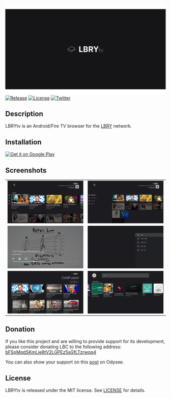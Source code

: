 ![Banner](/fastlane/metadata/android/en-US/images/tvBanner.png)
[![Release](https://img.shields.io/github/v/release/linimin/lbry-androidtv?include_prereleases)](https://github.com/linimin/lbry-androidtv/releases/tag/v1.0.0-beta.4)
[![License](https://img.shields.io/github/license/linimin/lbry-androidtv)](https://github.com/linimin/lbry-androidtv/blob/main/LICENSE)
[![Twitter](https://img.shields.io/twitter/follow/liniminil?style=social)](https://twitter.com/liniminil)

## Description

LBRYtv is an Android/Fire TV browser for the [LBRY](https://lbry.com) network.

## Installation

<a href='https://play.google.com/store/apps/details?id=app.newproj.lbrytv&pcampaignid=pcampaignidMKT-Other-global-all-co-prtnr-py-PartBadge-Mar2515-1'><img alt='Get it on Google Play' src='https://play.google.com/intl/en_us/badges/static/images/badges/en_badge_web_generic.png' width=200 height=77/></a>

## Screenshots

<table>
    <tr>
        <td><img src="/screenshot/browse1.jpg"></td>
        <td><img src="/screenshot/browse2.jpg"></td>
    </tr> 
    <tr>
        <td><img src="/screenshot/player.jpg"></td>
        <td><img src="/screenshot/quality.jpg"></td>
    </tr> 
    <tr>
        <td><img src="/screenshot/channel.jpg"></td>
        <td><img src="/screenshot/search.jpg"></td>
    </tr> 
</table>

## Donation

If you like this project and are willing to provide support for its development, please consider
donating LBC to the following address:
[bFSpMqdSKmLie8tV2LGPEz5sGfLTzrwqq4](https://explorer.lbry.com/address/bFSpMqdSKmLie8tV2LGPEz5sGfLTzrwqq4)

You can also show your support on this [post](https://odysee.com/@linimin:5/lbrytv:f0) on
Odysee.

## License

LBRYtv is released under the MIT license.
See [LICENSE](https://github.com/linimin/lbry-androidtv/blob/main/LICENSE) for details.
